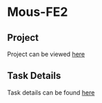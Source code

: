 # Mous-FE2

## Project
Project can be viewed [here](https://noelledons.github.io/Mous-FE2/)

## Task Details
Task details can be found [here](https://github.com/maxoys45/MousTask2)


